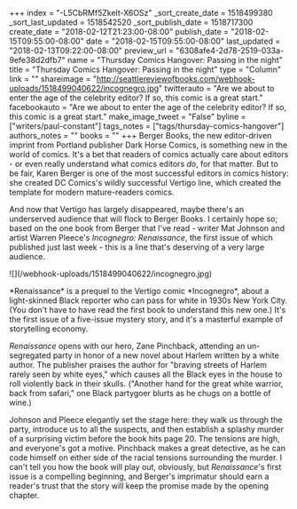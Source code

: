 +++
index = "-L5CbRMf5Zkelt-X6OSz"
_sort_create_date = 1518499380
_sort_last_updated = 1518542520
_sort_publish_date = 1518717300
create_date = "2018-02-12T21:23:00-08:00"
publish_date = "2018-02-15T09:55:00-08:00"
date = "2018-02-15T09:55:00-08:00"
last_updated = "2018-02-13T09:22:00-08:00"
preview_url = "6308afe4-2d78-2519-033a-9efe38d2dfb7"
name = "Thursday Comics Hangover: Passing in the night"
title = "Thursday Comics Hangover: Passing in the night"
type = "Column"
link = ""
shareimage = "http://seattlereviewofbooks.com/webhook-uploads/1518499040622/incognegro.jpg"
twitterauto = "Are we about to enter the age of the celebrity editor? If so, this comic is a great start."
facebookauto = "Are we about to enter the age of the celebrity editor? If so, this comic is a great start."
make_image_tweet = "False"
byline = ["writers/paul-constant"]
tags_notes = ["tags/thursday-comics-hangover"]
authors_notes = ""
books = ""
+++
Berger Books, the new editor-driven imprint from Portland publisher Dark Horse Comics, is something new in the world of comics. It's a bet that readers of comics actually care about editors - or even really understand what comics editors *do*, for that matter. But to be fair, Karen Berger is one of the most successful editors in comics history: she created DC Comics's wildly successful Vertigo line, which created the template for modern mature-readers comics. 

And now that Vertigo has largely disappeared, maybe there's an underserved audience that will flock to Berger Books. I certainly hope so; based on the one book from Berger that I've read - writer Mat Johnson and artist Warren Pleece's *Incognegro: Renaissance*, the first issue of which published just last week - this is a line that's deserving of a very large audience.

<p class="image-left">![](/webhook-uploads/1518499040622/incognegro.jpg)</p>
*Renaissance* is a prequel to the Vertigo comic *Incognegro*, about a light-skinned Black reporter who can pass for white in 1930s New York City. (You don't have to have read the first book to understand this new one.) It's the first issue of a five-issue mystery story, and it's a masterful example of storytelling economy. 

*Renaissance* opens with our hero, Zane Pinchback, attending an un-segregated party in honor of a new novel about Harlem written by a white author. The publisher praises the author for "braving streets of Harlem rarely seen by white eyes," which causes all the Black eyes in the house to roll violently back in their skulls. ("Another hand for the great white warrior, back from safari," one Black partygoer blurts as he chugs on a bottle of wine.)

Johnson and Pleece elegantly set the stage here: they walk us through the party, introduce us to all the suspects, and then establish a splashy murder of a surprising victim before the book hits page 20. The tensions are high, and everyone's got a motive. Pinchback makes a great detective, as he can code himself on either side of the racial tensions surrounding the murder. I can't tell you how the book will play out, obviously, but *Renaissance*'s first issue is a compelling beginning, and Berger's imprimatur should earn a reader's trust that the story will keep the promise made by the opening chapter.
